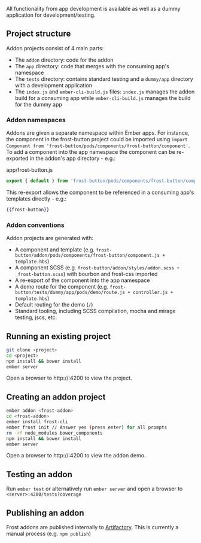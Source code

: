 All functionality from app development is available as well as a dummy application for development/testing.

## Project structure

Addon projects consist of 4 main parts:
- The `addon` directory: code for the addon
- The `app` directory: code that merges with the consuming app's namespace
- The `tests` directory: contains standard testing and a `dummy/app` directory with a development application
- The `index.js` and `ember-cli-build.js` files: `index.js` manages the addon build for a consuming app while
`ember-cli-build.js` manages the build for the dummy app

### Addon namespaces

Addons are given a separate namespace within Ember apps.  For instance, the component in the frost-button project
could be imported using `import Component from 'frost-button/pods/components/frost-button/component'`.  To add a
component into the app namespace the component can be re-exported in the addon's app directory - e.g.:

app/frost-button.js
```javascript
export { default } from 'frost-button/pods/components/frost-button/component';
```

This re-export allows the component to be referenced in a consuming app's templates directly - e.g.:

```handlebars
{{frost-button}}
```

### Addon conventions

Addon projects are generated with:
- A component and template (e.g. `frost-button/addon/pods/components/frost-button/component.js + template.hbs`)
- A component SCSS (e.g. `frost-button/addon/styles/addon.scss + _frost-button.scss`) with bourbon and frost-css imported
- A re-export of the component into the app namespace
- A demo route for the component (e.g. `frost-button/tests/dummy/app/pods/demo/route.js + controller.js + template.hbs`)
- Default routing for the demo (`/`)
- Standard tooling, including SCSS compilation, mocha and mirage testing, jscs, etc.

## Running an existing project
```bash
git clone <project>
cd <project>
npm install && bower install
ember server
```

Open a browser to http://<server>:4200 to view the project.

## Creating an addon project

```bash
ember addon <frost-addon>
cd <frost-addon>
ember install frost-cli
ember frost init // Answer yes (press enter) for all prompts
rm -rf node_modules bower_components
npm install && bower install
ember server
```

Open a browser to http://<server>:4200 to view the addon demo.

## Testing an addon

Run `ember test` or alternatively run `ember server` and open a browser to `<server>:4200/tests?coverage`

## Publishing an addon

Frost addons are published internally to
[Artifactory](https://artifactory.ciena.com/webapp/#/artifacts/browse/tree/General/blueplanet-npm-local).
This is currently a manual process (e.g. `npm publish`)
